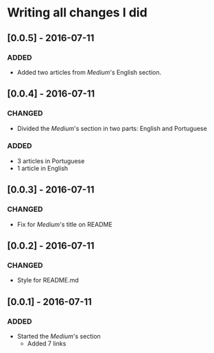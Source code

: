 # Writing all changes I did

## [0.0.5] - 2016-07-11
### ADDED
- Added two articles from _Medium_'s English section.

## [0.0.4] - 2016-07-11
### CHANGED
- Divided the _Medium_'s section in two parts: English and Portuguese

### ADDED
- 3 articles in Portuguese
- 1 article in English

## [0.0.3] - 2016-07-11
### CHANGED
- Fix for _Medium_'s title on README

## [0.0.2] - 2016-07-11
### CHANGED
- Style for README.md

## [0.0.1] - 2016-07-11
### ADDED
- Started the _Medium_'s section
	- Added 7 links